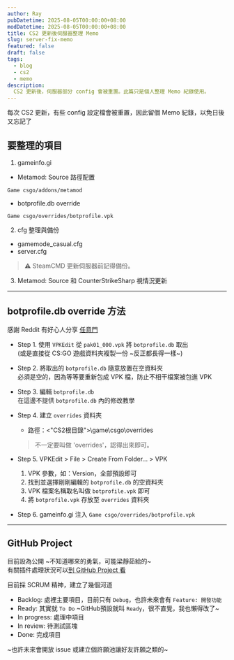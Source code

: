 ```yaml
---
author: Ray
pubDatetime: 2025-08-05T00:00:00+08:00
modDatetime: 2025-08-05T00:00:00+08:00
title: CS2 更新後伺服器整理 Memo
slug: server-fix-memo
featured: false
draft: false
tags:
  - blog
  - cs2
  - memo
description:
  CS2 更新後，伺服器部分 config 會被重置。此篇只是個人整理 Memo 紀錄使用。
---
```


每次 CS2 更新，有些 config 設定檔會被重置，因此留個 Memo 紀錄，以免日後又忘記了

## 要整理的項目
1. gameinfo.gi
  - Metamod: Source 路徑配置
```
Game csgo/addons/metamod
```
  - botprofile.db override
```
Game csgo/overrides/botprofile.vpk
```
2. cfg 整理與備份
  - gamemode_casual.cfg
  - server.cfg
> ⚠️ SteamCMD 更新伺服器前記得備份。
3. Metamod: Source 和 CounterStrikeSharp 視情況更新

---

## botprofile.db override 方法

感謝 Reddit 有好心人分享 <a href="https://www.reddit.com/r/GlobalOffensive/comments/16u8175/comment/kxolry1/?utm_source=share&utm_medium=web3x&utm_name=web3xcss&utm_term=1&utm_content=share_button">任意門</a>

- Step 1. 使用 `VPKEdit` 從 `pak01_000.vpk` 將 `botprofile.db` 取出\
(或是直接從 CS:GO 遊戲資料夾複製一份 ~反正都長得一樣~)

- Step 2. 將取出的 `botprofile.db` 隨意放置在空資料夾\
必須是空的，因為等等要重新包成 VPK 檔，防止不相干檔案被包進 VPK

- Step 3. 編輯 `botprofile.db`\
在這邊不提供 `botprofile.db` 內的修改教學

- Step 4. 建立 `overrides` 資料夾
  - 路徑：<"CS2根目錄">\game\csgo\overrides
  > 不一定要叫做 'overrides'，認得出來即可。

- Step 5. VPKEdit > File > Create From Folder... > VPK
  1. VPK 參數，如：Version，全部預設即可
  2. 找到並選擇剛剛編輯的 `botprofile.db` 的空資料夾
  3. VPK 檔案名稱取名叫做 `botprofile.vpk` 即可
  4. 將 `botprofile.vpk` 存放至 `overrides` 資料夾

- Step 6. gameinfo.gi 注入 `Game csgo/overrides/botprofile.vpk`

---

## GitHub Project

目前設為公開 ~不知道哪來的勇氣，可能梁靜茹給的~\
有關插件處理狀況可以[到 GitHub Project 看](https://github.com/users/raytzou/projects/1/views/1)

目前採 SCRUM 精神，建立了幾個河道
- Backlog: 處裡主要項目，目前只有 `Debug`，也許未來會有 `Feature: 開發功能`
- Ready: 其實就 `To Do` ~GitHub預設就叫 `Ready`，很不直覺，我也懶得改了~
- In progress: 處理中項目
- In review: 待測試區塊
- Done: 完成項目

~也許未來會開放 issue 或建立個許願池讓好友許願之類的~